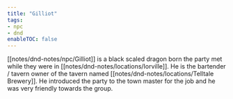 ```yaml
---
title: "Gilliot"
tags:
- npc
- dnd
enableTOC: false
---
```


[[notes/dnd-notes/npc/Gilliot]] is a black scaled dragon born the party met while they were in [[notes/dnd-notes/locations/Iorville]]. He is the bartender / tavern owner of the tavern named [[notes/dnd-notes/locations/Telltale Brewery]]. He introduced the party to the town master for the job and he was very friendly towards the group. 